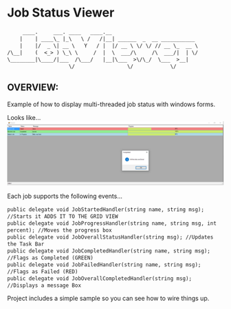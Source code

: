 # Job Status Viewer
```
     ____.     ___. ____   ____.__                            
    |    | ____\_ |_\   \ /   /|__| ______  _  __ ___________ 
    |    |/  _ \| __ \   Y   / |  |/ __ \ \/ \/ // __ \_  __ \
/\__|    (  <_> ) \_\ \     /  |  \  ___/\     /\  ___/|  | \/
\________|\____/|___  /\___/   |__|\___  >\/\_/  \___  >__|   
                    \/                 \/            \/       
```

## OVERVIEW:
Example of how to display multi-threaded job status with windows forms.

Looks like...
![alt text](https://raw.githubusercontent.com/dshifflet/JobStatus/master/imgs/capture1.PNG "Example Screen Shot")

Each job supports the following events...
```
public delegate void JobStartedHandler(string name, string msg); //Starts it ADDS IT TO THE GRID VIEW
public delegate void JobProgressHandler(string name, string msg, int percent); //Moves the progress box
public delegate void JobOverallStatusHandler(string msg); //Updates the Task Bar		
public delegate void JobCompletedHandler(string name, string msg); //Flags as Completed (GREEN)
public delegate void JobFailedHandler(string name, string msg); //Flags as Failed (RED)       
public delegate void JobOverallCompletedHandler(string msg); //Displays a message Box
```
Project includes a simple sample so you can see how to wire things up.
